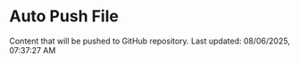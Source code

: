 # Auto Push File

Content that will be pushed to GitHub repository.
Last updated: 08/06/2025, 07:37:27 AM